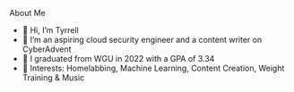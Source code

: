 About Me
-  👋 Hi, I’m Tyrrell
- 👀 I’m an aspiring cloud security engineer and a content writer on CyberAdvent
- 🌱 I graduated from WGU in 2022 with a GPA of 3.34
- 💞️ Interests: Homelabbing, Machine Learning, Content Creation, Weight Training & Music
